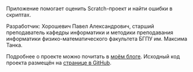 Приложение помогает оценить Scratch-проект и найти ошибки в скриптах.

Разработчик: Хорошевич Павел Александрович, старший преподаватель кафедры информатики и методики преподавания информатики физико-математического факультета БГПУ им. Максима Танка.

Подробнее о проекте можно почитать в [моём блоге](https://cs-labs.netlify.app/blog/posts/2023/08/kotfix/). Исходный код проекта размещён на [странице в GitHub](https://github.com/skyfroger/catfix).
